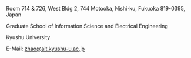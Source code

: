 Room 714 & 726, West Bldg 2, 744 Motooka, Nishi-ku, Fukuoka 819-0395, Japan

Graduate School of Information Science and Electrical Engineering

Kyushu University

E-Mail: zhao@ait.kyushu-u.ac.jp
